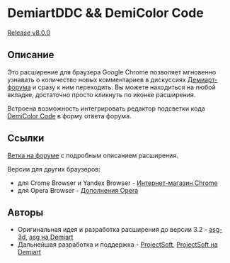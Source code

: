 # DemiartDDC && DemiColor Code
[Release v8.0.0](https://github.com/ProjectSoft-STUDIONIONS/DemiartDDC/releases/tag/v8.0.0)
## Описание
Это расширение для браузера Google Chrome позволяет мгновенно узнавать о количество новых комментариев в дискуссиях [Демиарт-форума](http://demiart.ru/forum/index.php?) и сразу к ним переходить. Вы можете находиться на любой вкладке, достаточно просто кликнуть по иконке расширения.

Встроена возможность интегрировать редактор подсветки кода [DemiColor Code](https://demicolor.demiart.ru/) в форму ответа форума. 

## Ссылки
[Ветка на форуме](http://demiart.ru/forum/index.php?showtopic=231647) с подробным описанием расширения.

Версии для других браузеров:
- для Crome Browser и Yandex Browser - [Интернет-магазин Chrome](https://chrome.google.com/webstore/detail/demiart-discussion-count/jpbpbenadfnimgnmgipcbbplldlalohm?hl=ru)
- для Opera Browser - [Дополнения Opera](https://addons.opera.com/ru/extensions/details/demiart-discussion-count-ddc/)

## Авторы
- Оригинальная идея и разработка расширения до версии 3.2 - [asg-3d](https://github.com/asg-3d), [asg на Demiart](https://demiart.ru/forum/index.php?showuser=140748)
- Дальнейшая разработка и поддержка - [ProjectSoft](https://github.com/ProjectSoft-STUDIONIONS/), [ProjectSoft на Demiart](https://demiart.ru/forum/index.php?showuser=1393929)
